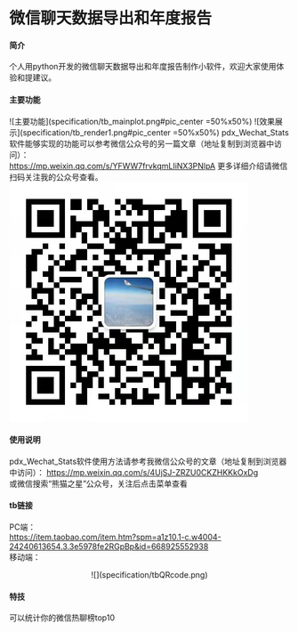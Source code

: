 # 微信聊天数据导出和年度报告

#### 简介
个人用python开发的微信聊天数据导出和年度报告制作小软件，欢迎大家使用体验和提建议。

#### 主要功能

![主要功能](specification/tb_mainplot.png#pic_center =50%x50%)
![效果展示](specification/tb_render1.png#pic_center =50%x50%)
pdx_Wechat_Stats软件能够实现的功能可以参考微信公众号的另一篇文章（地址复制到浏览器中访问）：  
https://mp.weixin.qq.com/s/YFWW7frvkqmLIiNX3PNlpA
更多详细介绍请微信扫码关注我的公众号查看。  
![](specification/wechatQRcode.jpg)

#### 使用说明
pdx_Wechat_Stats软件使用方法请参考我微信公众号的文章（地址复制到浏览器中访问）：
https://mp.weixin.qq.com/s/4UjSJ-ZRZU0CKZHKKkOxDg  
或微信搜索“熊猫之星”公众号，关注后点击菜单查看

#### tb链接
PC端：  
https://item.taobao.com/item.htm?spm=a1z10.1-c.w4004-24240613654.3.3e5978fe2RGpBp&id=668925552938  
移动端：  
<center><p>![](specification/tbQRcode.png)</p></center>

#### 特技

可以统计你的微信热聊榜top10
